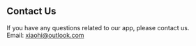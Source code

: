 ## Contact Us<br>
If you have any questions related to our app, please contact us.<br>
Email: <xiaohi@outlook.com>
